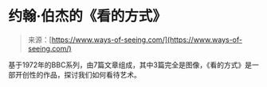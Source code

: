 <!--yml

category: 未分类

date: 2024-05-29 12:48:49

-->

# 约翰·伯杰的《看的方式》

> 来源：[https://www.ways-of-seeing.com/](https://www.ways-of-seeing.com/)

基于1972年的BBC系列，由7篇文章组成，其中3篇完全是图像，《看的方式》是一部开创性的作品，探讨我们如何看待艺术。
